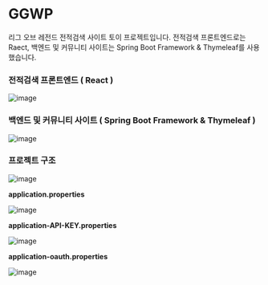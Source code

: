 # GGWP
리그 오브 레전드 전적검색 사이트 토이 프로젝트입니다.
전적검색 프론트엔드로는 Raect, 백엔드 및 커뮤니티 사이트는 Spring Boot Framework & Thymeleaf를 사용했습니다.

### 전적검색 프론트엔드 ( React )
![image](https://ggwpUser-images.githubusercontent.com/81746705/197331645-27dea3b0-e52d-4c6a-9aca-26303af18504.png)

### 백엔드 및 커뮤니티 사이트 ( Spring Boot Framework & Thymeleaf )
![image](https://ggwpUser-images.githubusercontent.com/81746705/197331550-a701f269-08ef-4a38-aa19-1dfaa356911c.png)

### 프로젝트 구조
![image](https://ggwpUser-images.githubusercontent.com/81746705/197331008-e55355af-bdbc-4d2f-a7b5-1a3dc2af86e5.png)

**application.properties**

![image](https://ggwpUser-images.githubusercontent.com/81746705/197331768-6dc44bfb-afd2-4271-a90f-cab4e2c545fd.png)

**application-API-KEY.properties**

![image](https://ggwpUser-images.githubusercontent.com/81746705/197331794-f8a09e22-3f19-4c4c-b524-91d44f3d6c70.png)

**application-oauth.properties**

![image](https://ggwpUser-images.githubusercontent.com/81746705/197331860-964f8cb6-0ca8-4f47-9e71-01ade46620ac.png)
